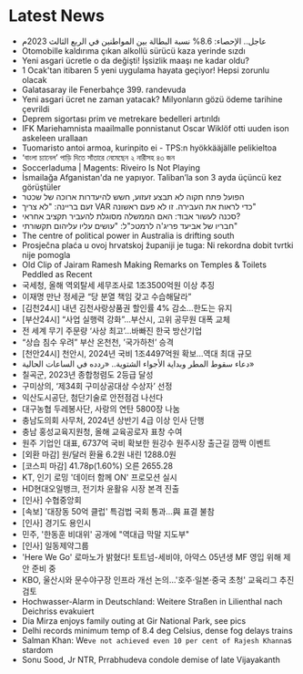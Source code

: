 # Latest News
-  عاجل.. الإحصاء: 8.6% نسبة البطالة بين المواطنين في الربع الثالث 2023م
-  Otomobille kaldırıma çıkan alkollü sürücü kaza yerinde sızdı
-  Yeni asgari ücretle o da değişti! İşsizlik maaşı ne kadar oldu?
-  1 Ocak'tan itibaren 5 yeni uygulama hayata geçiyor! Hepsi zorunlu olacak
-  Galatasaray ile Fenerbahçe 399. randevuda
-  Yeni asgari ücret ne zaman yatacak? Milyonların gözü ödeme tarihine çevrildi
-  Deprem sigortası prim ve metrekare bedelleri artırıldı
-  IFK Mariehamnista maailmalle ponnistanut Oscar Wiklöf otti uuden ison askeleen urallaan
-  Tuomaristo antoi armoa, kurinpito ei - TPS:n hyökkääjälle pelikieltoa
-  ‘বাংলা চ্যানেল’ পাড়ি দিতে সাঁতারে নেমেছেন ২ নারীসহ ৪৩ জন
-  Soccerladuma | Magents: Riveiro Is Not Playing
-  İsmailağa Afganistan'da ne yapıyor. Taliban’la son 3 ayda üçüncü kez görüştüler
-  הפועל פתח תקוה לא תבצע זעזוע, חשש להיעדרות ארוכה של שכטר
-  זעם בריינה: "לא צריך VAR כדי לראות את העבירה. זו לא פעם ראשונה"
-  סכנה לעשור אבוד: האם הממשלה מסוגלת להעביר תקציב אחראי?
-  חבריו של אביעד פריג'ה לרמטכ"ל: "עושים עליו עליהום תקשורתי"
-  The centre of political power in Australia is drifting south
-  Prosječna plaća u ovoj hrvatskoj županiji je tuga: Ni rekordna dobit tvrtki nije pomogla
-  Old Clip of Jairam Ramesh Making Remarks on Temples & Toilets Peddled as Recent
-  국세청, 올해 역외탈세 세무조사로 1조3500억원 이상 추징
-  이재명 만난 정세균 “당 분열 책임 갖고 수습해달라”
-  [김천24시] 내년 김천사랑상품권 할인률 4% 감소…한도는 유지
-  [부산24시] “사업 실행력 강화”…부산시, 고위 공무원 대폭 교체
-  전 세계 무기 주문량 ‘사상 최고’…바빠진 한국 방산기업
-  “상습 침수 우려” 부산 온천천, ’국가하천’ 승격
-  [천안24시] 천안시, 2024년 국비 1조4497억원 확보…역대 최대 규모
-  دعاء سقوط المطر وبداية الأجواء الشتوية.. «ردده في الساعات الحالية»
-  칠곡군, 2023년 종합청렴도 2등급 달성
-  구미상의, ‘제34회 구미상공대상 수상자’ 선정
-  익산도시공단, 첨단기술로 안전점검 나선다
-  대구농협 두레봉사단, 사랑의 연탄 5800장 나눔
-  충남도의회 사무처, 2024년 상반기 4급 이상 인사 단행
-  충남 홍성교육지원청, 올해 교육공로자 표창 수여
-  원주 기업인 대표, 6737억 국비 확보한 원강수 원주시장 출근길 깜짝 이벤트
-  [외환 마감] 원/달러 환율 6.2원 내린 1288.0원
-  [코스피 마감] 41.78p(1.60%) 오른 2655.28
-  KT, 인기 로밍 '데이터 함께 ON' 프로모션 실시
-  HD현대오일뱅크, 전기차 윤활유 시장 본격 진출
-  [인사] 수협중앙회
-  [속보] '대장동 50억 클럽' 특검법 국회 통과…與 표결 불참
-  [인사] 경기도 용인시
-  민주, '한동훈 비대위' 공개에 "역대급 막말 지도부"
-  [인사] 일동제약그룹
-  'Here We Go' 로마노가 밝혔다! 토트넘-세비야, 아약스 05년생 MF 영입 위해 제안 준비 중
-  KBO, 울산시와 문수야구장 인프라 개선 논의...'호주·일본·중국 초청' 교육리그 추진 검토
-  Hochwasser-Alarm in Deutschland: Weitere Straßen in Lilienthal nach Deichriss evakuiert
-  Dia Mirza enjoys family outing at Gir National Park, see pics
-  Delhi records minimum temp of 8.4 deg Celsius, dense fog delays trains
-  Salman Khan: We`ve not achieved even 10 per cent of Rajesh Khanna`s stardom
-  Sonu Sood, Jr NTR, Prrabhudeva condole demise of late Vijayakanth
